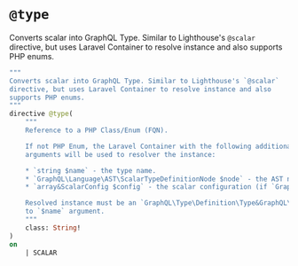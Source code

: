 # `@type`

Converts scalar into GraphQL Type. Similar to Lighthouse's `@scalar` directive, but uses Laravel Container to resolve instance and also supports PHP enums.

[include:graphql-directive]: @type
[//]: # (start: 9cc8aa297d4585260951ac6341e80b5161cd70bef8eefb1ad877eded0553f6d5)
[//]: # (warning: Generated automatically. Do not edit.)

```graphql
"""
Converts scalar into GraphQL Type. Similar to Lighthouse's `@scalar`
directive, but uses Laravel Container to resolve instance and also
supports PHP enums.
"""
directive @type(
    """
    Reference to a PHP Class/Enum (FQN).

    If not PHP Enum, the Laravel Container with the following additional
    arguments will be used to resolver the instance:

    * `string $name` - the type name.
    * `GraphQL\Language\AST\ScalarTypeDefinitionNode $node` - the AST node.
    * `array&ScalarConfig $config` - the scalar configuration (if `GraphQL\Type\Definition\ScalarType`).

    Resolved instance must be an `GraphQL\Type\Definition\Type&GraphQL\Type\Definition\NamedType` and have a name equal
    to `$name` argument.
    """
    class: String!
)
on
    | SCALAR
```

[//]: # (end: 9cc8aa297d4585260951ac6341e80b5161cd70bef8eefb1ad877eded0553f6d5)
